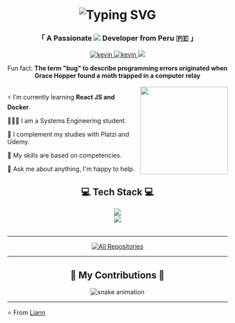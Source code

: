 <h1 align="center">
		<img src="https://readme-typing-svg.herokuapp.com?font=Righteous&size=35&duration=4000&pause=500&color=56F7F5&center=true&vCenter=true&width=500&height=70&lines=Hi+There!+%F0%9F%91%8B;I'm+Liann+Melanny!" alt="Typing SVG" />
</h1>
<h3 align="center">「 A Passionate <img src="https://readme-typing-svg.herokuapp.com/?font=Righteous&size=18&center=true&pause=500&color=56F7F5&vCenter=true&width=90&height=14&duration=4000&lines=Frontend;Backend;Full+Stack" /> Developer from <b>Peru</b> 🇵🇪 」
</h3>
<p align="center">
 <a href="https://www.linkedin.com/in/liannmelannyhuamancunyas"  target="_blank">
  <img src="https://img.shields.io/badge/LinkedIn-0077B5?style=for-the-badge&logo=linkedin&logoColor=white" alt="kevin"/>
 </a>
 <a href="https://www.instagram.com/lmelannycunyas/" target="_blank">
  <img src="https://img.shields.io/badge/Instagram-fe4164?style=for-the-badge&logo=instagram&logoColor=white" alt="kevin" />
 </a> 
   <a href="mailto:liannmelanny@gmail.com">
    <img src="https://img.shields.io/badge/Gmail-333333?style=for-the-badge&logo=gmail&logoColor=red" />
  </a>
</p>
<div  align='center'>
Fun fact: <strong>The term "bug" to describe programming errors originated when Grace Hopper found a moth trapped in a computer relay</strong>
</div>
<br />

<div  align='right'>

<img  align="right"  src="https://i.giphy.com/media/VbnUQpnihPSIgIXuZv/giphy.webp" height="200" width="200">

</div>

<div  align='left'>

⚡ I’m currently learning **React JS and Docker**.

👨🏽‍💻 I am a Systems Engineering student.

🌱 I complement my studies with Platzi and Udemy.

💼 My skills are based on competencies.

💬 Ask me about anything, I'm happy to help.
<br />
</div>


<div>
<h2 align="center">💻 Tech Stack 💻</h2>
</div>
 <div align="center">
 <img src="https://skillicons.dev/icons?i=html,css,js,react,php,laravel,jquery,tailwind,vite" /><br><img src="https://skillicons.dev/icons?i=mysql,postgres,linux,postman,git,github,figma,vscode" /></a>
  </div>
<br/>
<hr/>

<p align="center">
  <a href="https://github.com/liann-melanny-huaman-cunyas?tab=repositories" target="_blank"><img alt="All Repositories" title="All Repositories" src="https://img.shields.io/badge/-All%20Repos-2962FF?style=for-the-badge&logo=koding&logoColor=white&color=cyan"/></a>
</p>

<hr/>
<div align="center">
  <h2>📅 My Contributions 📅</h2>
 
![snake animation](https://github.com/iann-melanny-huaman-cunyas/iann-melanny-huaman-cunyas/blob/output/github-contribution-grid-snake2.svg)

  <hr/>
</div>


⭐️ From [Liann](https://github.com/liann-melanny-huaman-cunyas)
